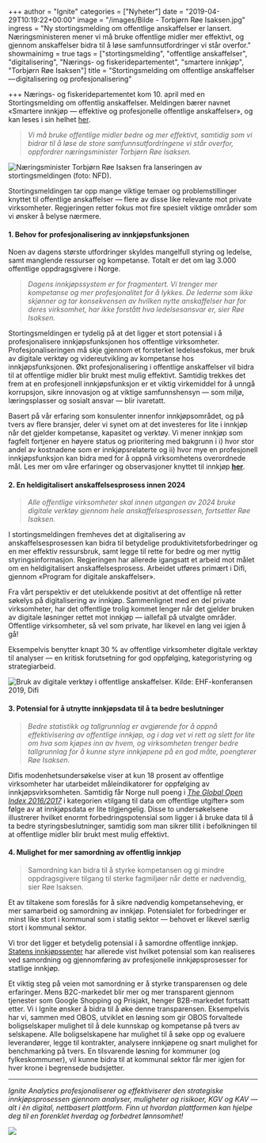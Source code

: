 +++
author = "Ignite"
categories = ["Nyheter"]
date = "2019-04-29T10:19:22+00:00"
image = "/images/Bilde - Torbjørn Røe Isaksen.jpg"
ingress = "Ny stortingsmelding om offentlige anskaffelser er lansert. Næringsministeren mener vi må bruke offentlige midler mer effektivt, og gjennom anskaffelser bidra til å løse samfunnsutfordringer vi står overfor."
showmainimg = true
tags = ["stortingsmelding", "offentlige anskaffelser", "digitalisering", "Nærings- og fiskeridepartementet", "smartere innkjøp", "Torbjørn Røe Isaksen"]
title = "Stortingsmelding om offentlige anskaffelser — digitalisering og profesjonalisering"

+++
Nærings- og fiskeridepartementet kom 10. april med en Stortingsmelding om offentlig anskaffelser. Meldingen bærer navnet «Smartere innkjøp — effektive og profesjonelle offentlige anskaffelser», og kan leses i sin helhet [her](https://www.regjeringen.no/contentassets/2d7006f67c374cbdab5d4d6ba7198ebd/no/pdfs/stm201820190022000dddpdfs.pdf).

> _Vi må bruke offentlige midler bedre og mer effektivt, samtidig som vi bidrar til å løse de store samfunnsutfordringene vi står overfor, oppfordrer næringsminister Torbjørn Røe Isaksen._

![Næringsminister Torbjørn Røe Isaksen fra lanseringen av stortingsmeldingen (foto: NFD).](https://cdn-images-1.medium.com/max/800/1*xwl4Ppo4-BLNcZ3g5-oYGA.jpeg)

Stortingsmeldingen tar opp mange viktige temaer og problemstillinger knyttet til offentlige anskaffelser — flere av disse like relevante mot private virksomheter. Regjeringen retter fokus mot fire spesielt viktige områder som vi ønsker å belyse nærmere.

#### 1. Behov for profesjonalisering av innkjøpsfunksjonen

Noen av dagens største utfordringer skyldes mangelfull styring og ledelse, samt manglende ressurser og kompetanse. Totalt er det om lag 3.000 offentlige oppdragsgivere i Norge.

> _Dagens innkjøpssystem er for fragmentert. Vi trenger mer kompetanse og mer profesjonalitet for å lykkes. De lederne som ikke skjønner og tar konsekvensen av hvilken nytte anskaffelser har for deres virksomhet, har ikke forstått hva ledelsesansvar er, sier Røe Isaksen._

Stortingsmeldingen er tydelig på at det ligger et stort potensial i å profesjonalisere innkjøpsfunksjonen hos offentlige virksomheter. Profesjonaliseringen må skje gjennom et forsterket ledelsesfokus, mer bruk av digitale verktøy og videreutvikling av kompetanse hos innkjøpsfunksjonen. Økt profesjonalisering i offentlige anskaffelser vil bidra til at offentlige midler blir brukt mest mulig effektivt. Samtidig trekkes det frem at en profesjonell innkjøpsfunksjon er et viktig virkemiddel for å unngå korrupsjon, sikre innovasjon og at viktige samfunnshensyn — som miljø, læringsplasser og sosialt ansvar — blir ivaretatt.

Basert på vår erfaring som konsulenter innenfor innkjøpsområdet, og på tvers av flere bransjer, deler vi synet om at det investeres for lite i innkjøp når det gjelder kompetanse, kapasitet og verktøy. Vi mener innkjøp som fagfelt fortjener en høyere status og prioritering med bakgrunn i i) hvor stor andel av kostnadene som er innkjøpsrelaterte og ii) hvor mye en profesjonell innkjøpsfunksjon kan bidra med for å oppnå virksomhetens overordnede mål. Les mer om våre erfaringer og observasjoner knyttet til innkjøp [**her**](https://medium.com/ignite-procurement/det-investeres-for-lite-i-innkj%C3%B8psfunksjonen-1889559f2d73).

#### 2. En heldigitalisert anskaffelsesprosess innen 2024

> _Alle offentlige virksomheter skal innen utgangen av 2024 bruke digitale verktøy gjennom hele anskaffelsesprosessen, fortsetter Røe Isaksen._

I stortingsmeldingen fremheves det at digitalisering av anskaffelsesprosessen kan bidra til betydelige produktivitetsforbedringer og en mer effektiv ressursbruk, samt legge til rette for bedre og mer nyttig styringsinformasjon. Regjeringen har allerede igangsatt et arbeid mot målet om en heldigitalisert anskaffelsesprosess. Arbeidet utføres primært i Difi, gjennom «Program for digitale anskaffelser».

Fra vårt perspektiv er det utelukkende positivt at det offentlige nå retter søkelys på digitalisering av innkjøp. Sammenlignet med en del private virksomheter, har det offentlige trolig kommet lenger når det gjelder bruken av digitale løsninger rettet mot innkjøp — iallefall på utvalgte områder. Offentlige virksomheter, så vel som private, har likevel en lang vei igjen å gå!

Eksempelvis benytter knapt 30 % av offentlige virksomheter digitale verktøy til analyser — en kritisk forutsetning for god oppfølging, kategoristyring og strategiarbeid.

![Bruk av digitale verktøy i offentlige anskaffelser. Kilde: EHF-konferansen 2019, Difi](https://cdn-images-1.medium.com/max/800/1*LiKg3TWgdOzl63RDlyh3qw.png)

#### 3. Potensial for å utnytte innkjøpsdata til å ta bedre beslutninger

> _Bedre statistikk og tallgrunnlag er avgjørende for å oppnå effektivisering av offentlige innkjøp, og i dag vet vi rett og slett for lite om hva som kjøpes inn av hvem, og virksomheten trenger bedre tallgrunnlag for å kunne styre innkjøpene på en god måte, poengterer Røe Isaksen._

Difis modenhetsundersøkelse viser at kun 18 prosent av offentlige virksomheter har utarbeidet måleindikatorer for oppfølging av innkjøpsvirksomheten. Samtidig får Norge null poeng i [_The Global Open Index 2016/2017_](https://index.okfn.org/) i kategorien «tilgang til data om offentlige utgifter» som følge av at innkjøpsdata er lite tilgjengelig. Disse to undersøkelsene illustrerer hvilket enormt forbedringspotensial som ligger i å bruke data til å ta bedre styringsbeslutninger, samtidig som man sikrer tillit i befolkningen til at offentlige midler blir brukt mest mulig effektivt.

#### 4. Mulighet for mer samordning av offentlig innkjøp

> Samordning kan bidra til å styrke kompetansen og gi mindre oppdragsgivere tilgang til sterke fagmiljøer når dette er nødvendig, sier Røe Isaksen.

Et av tiltakene som foreslås for å sikre nødvendig kompetanseheving, er mer samarbeid og samordning av innkjøp. Potensialet for forbedringer er minst like stort i kommunal som i statlig sektor — behovet er likevel særlig stort i kommunal sektor.

Vi tror det ligger et betydelig potensial i å samordne offentlige innkjøp. [Statens innkjøpssenter](https://www.difi.no/nyhet/2018/12/staten-kan-spare-mange-milliarder-pa-felles-innkjop) har allerede vist hvilket potensial som kan realiseres ved samordning og gjennomføring av profesjonelle innkjøpsprosesser for statlige innkjøp.

Et viktig steg på veien mot samordning er å styrke transparensen og dele erfaringer. Mens B2C-markedet blir mer og mer transparent gjennom tjenester som Google Shopping og Prisjakt, henger B2B-markedet fortsatt etter. Vi i Ignite ønsker å bidra til å øke denne transparensen. Eksempelvis har vi, sammen med OBOS, utviklet en løsning som gir OBOS forvaltede boligselskaper mulighet til å dele kunnskap og kompetanse på tvers av selskapene. Alle boligselskapene har mulighet til å søke opp og evaluere leverandører, legge til kontrakter, analysere innkjøpene og snart mulighet for benchmarking på tvers. En tilsvarende løsning for kommuner (og fylkeskommuner), vil kunne bidra til at kommunal sektor får mer igjen for hver krone i begrensede budsjetter.

***

_Ignite Analytics profesjonaliserer og effektiviserer den strategiske innkjøpsprosessen gjennom analyser, muligheter og risikoer, KGV og KAV — alt i èn digital, nettbasert plattform. Finn ut hvordan plattformen kan hjelpe deg til en forenklet hverdag og forbedret lønnsomhet!_

[![](https://cdn-images-1.medium.com/max/800/1*wNfW3gtCL-EO9XYJOYYSnQ.png)](https://www.ignite.no/ignite-analytics/demo/)